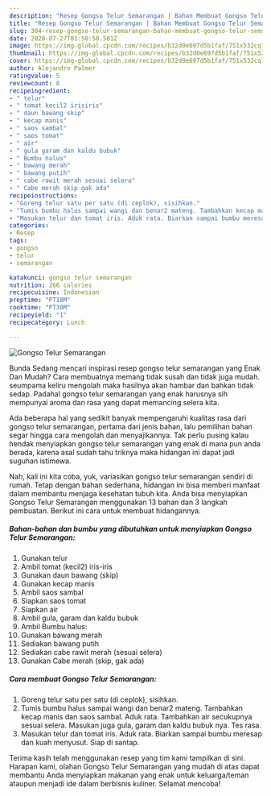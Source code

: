 ```yaml
---
description: "Resep Gongso Telur Semarangan | Bahan Membuat Gongso Telur Semarangan Yang Lezat Sekali"
title: "Resep Gongso Telur Semarangan | Bahan Membuat Gongso Telur Semarangan Yang Lezat Sekali"
slug: 304-resep-gongso-telur-semarangan-bahan-membuat-gongso-telur-semarangan-yang-lezat-sekali
date: 2020-07-27T01:50:50.581Z
image: https://img-global.cpcdn.com/recipes/b32d0e697d5b1faf/751x532cq70/gongso-telur-semarangan-foto-resep-utama.jpg
thumbnail: https://img-global.cpcdn.com/recipes/b32d0e697d5b1faf/751x532cq70/gongso-telur-semarangan-foto-resep-utama.jpg
cover: https://img-global.cpcdn.com/recipes/b32d0e697d5b1faf/751x532cq70/gongso-telur-semarangan-foto-resep-utama.jpg
author: Alejandro Palmer
ratingvalue: 5
reviewcount: 8
recipeingredient:
- " telur"
- " tomat kecil2 irisiris"
- " daun bawang skip"
- " kecap manis"
- " saos sambal"
- " saos tomat"
- " air"
- " gula garam dan kaldu bubuk"
- " Bumbu halus"
- " bawang merah"
- " bawang putih"
- " cabe rawit merah sesuai selera"
- " Cabe merah skip gak ada"
recipeinstructions:
- "Goreng telur satu per satu (di ceplok), sisihkan."
- "Tumis bumbu halus sampai wangi dan benar2 mateng. Tambahkan kecap manis dan saos sambal. Aduk rata. Tambahkan air secukupnya sesuai selera. Masukan juga gula, garam dan kaldu bubuk nya. Tes rasa."
- "Masukan telur dan tomat iris. Aduk rata. Biarkan sampai bumbu meresap dan kuah menyusut. Siap di santap."
categories:
- Resep
tags:
- gongso
- telur
- semarangan

katakunci: gongso telur semarangan 
nutrition: 266 calories
recipecuisine: Indonesian
preptime: "PT18M"
cooktime: "PT30M"
recipeyield: "1"
recipecategory: Lunch

---
```



![Gongso Telur Semarangan](https://img-global.cpcdn.com/recipes/b32d0e697d5b1faf/751x532cq70/gongso-telur-semarangan-foto-resep-utama.jpg)

Bunda Sedang mencari inspirasi resep gongso telur semarangan yang Enak Dan Mudah? Cara membuatnya memang tidak susah dan tidak juga mudah. seumpama keliru mengolah maka hasilnya akan hambar dan bahkan tidak sedap. Padahal gongso telur semarangan yang enak harusnya sih mempunyai aroma dan rasa yang dapat memancing selera kita.



Ada beberapa hal yang sedikit banyak mempengaruhi kualitas rasa dari gongso telur semarangan, pertama dari jenis bahan, lalu pemilihan bahan segar hingga cara mengolah dan menyajikannya. Tak perlu pusing kalau hendak menyiapkan gongso telur semarangan yang enak di mana pun anda berada, karena asal sudah tahu triknya maka hidangan ini dapat jadi suguhan istimewa.


Nah, kali ini kita coba, yuk, variasikan gongso telur semarangan sendiri di rumah. Tetap dengan bahan sederhana, hidangan ini bisa memberi manfaat dalam membantu menjaga kesehatan tubuh kita. Anda bisa menyiapkan Gongso Telur Semarangan menggunakan 13 bahan dan 3 langkah pembuatan. Berikut ini cara untuk membuat hidangannya.

<!--inarticleads1-->

##### Bahan-bahan dan bumbu yang dibutuhkan untuk menyiapkan Gongso Telur Semarangan:

1. Gunakan  telur
1. Ambil  tomat (kecil2) iris-iris
1. Gunakan  daun bawang (skip)
1. Gunakan  kecap manis
1. Ambil  saos sambal
1. Siapkan  saos tomat
1. Siapkan  air
1. Ambil  gula, garam dan kaldu bubuk
1. Ambil  Bumbu halus:
1. Gunakan  bawang merah
1. Sediakan  bawang putih
1. Sediakan  cabe rawit merah (sesuai selera)
1. Gunakan  Cabe merah (skip, gak ada)




<!--inarticleads2-->

##### Cara membuat Gongso Telur Semarangan:

1. Goreng telur satu per satu (di ceplok), sisihkan.
1. Tumis bumbu halus sampai wangi dan benar2 mateng. Tambahkan kecap manis dan saos sambal. Aduk rata. Tambahkan air secukupnya sesuai selera. Masukan juga gula, garam dan kaldu bubuk nya. Tes rasa.
1. Masukan telur dan tomat iris. Aduk rata. Biarkan sampai bumbu meresap dan kuah menyusut. Siap di santap.




Terima kasih telah menggunakan resep yang tim kami tampilkan di sini. Harapan kami, olahan Gongso Telur Semarangan yang mudah di atas dapat membantu Anda menyiapkan makanan yang enak untuk keluarga/teman ataupun menjadi ide dalam berbisnis kuliner. Selamat mencoba!
